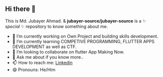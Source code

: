 ## Hi there 👋

This is Md. Jubayer Ahmad. 
                         & **jubayer-source/jubayer-source** is a ✨ _special_ ✨ repository to know something about me.

- 🔭 I’m currently working on Own Project and building skills development.
- 🌱 I’m currently learning COMPETIVE PROGRAMMING, FLUTTER APPS DEVELOPMENT as well as CTF.
- 👯 I’m looking to collaborate on flutter App Making Now. <!-- 🤔 I’m looking for help with ...-->
- 💬 Ask me about if you know more..
- 📫 How to reach me: [Linkedin](https://www.linkedin.com/in/jubayer5864/)
- 😄 Pronouns: He/Him
<!-- - ⚡ Fun fact: --> 
